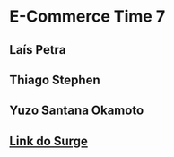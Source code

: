 # E-Commerce Time 7
##    Laís Petra
##    Thiago Stephen
##    Yuzo Santana Okamoto

## [Link do Surge](https://comfortable-lace.surge.sh)
